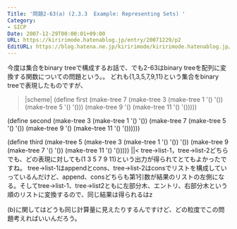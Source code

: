 ```yaml
---
Title: '問題2-63(a) (2.3.3  Example: Representing Sets) '
Category:
- SICP
Date: 2007-12-29T00:00:01+09:00
URL: https://kiririmode.hatenablog.jp/entry/20071229/p2
EditURL: https://blog.hatena.ne.jp/kiririmode/kiririmode.hatenablog.jp/atom/entry/8454420450078215810
---
```



今度は集合をbinary treeで構成するお話で、でも2-63はbinary treeを配列に変換する関数についての問題という。。
どれも{1,3,5,7,9,11}という集合をbinary treeで表現したものですが、
>|scheme|
(define first 
  (make-tree 7
	     (make-tree 3
			(make-tree 1 '() '())
			(make-tree 5 '() '()))
	     (make-tree 9
			'()
			(make-tree 11 '() '()))))

(define second
  (make-tree 3
	     (make-tree 1 '() '())
	     (make-tree 7
			(make-tree 5 '() '())
			(make-tree 9
				   '()
				   (make-tree 11 '() '())))))

(define third
  (make-tree 5
	     (make-tree 3
			(make-tree 1 '() '())
			'())
	     (make-tree 9
			(make-tree 7 '() '())
			(make-tree 11 '() '()))))
||<
tree->list-1，tree->list-2どちらでも、どの表現に対しても(1 3 5 7 9 11)という出力が得られてとてもよかったですね。
tree->list-1はappendとcons、tree->list-2はconsでリストを構成していっているんだけど、append、consどちらも第1引数が結果のリストの左側になる。そしてtree->list-1、tree->list2ともに左部分木、エントリ、右部分木という順のリストに変換するので、同じ結果は得られるはz


(b)に関してはどうも同じ計算量に見えたりするんですけど、どの粒度でこの問題考えればいいんだろう。
